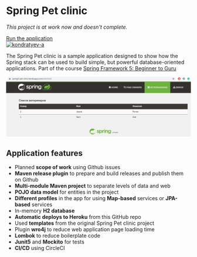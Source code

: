 # Spring Pet clinic

*This project is at work now and doesn't complete.*

[Run the application](https://spring5-pet-clinic.herokuapp.com/)  
[![kondratyev-a](https://circleci.com/gh/kondratyev-a/pet-clinic.svg?style=shield)](https://circleci.com/gh/kondratyev-a/pet-clinic)

The Spring Pet clinic is a sample application designed to show how the Spring stack can be used to build simple, but powerful database-oriented applications. Part of the course [Spring Framework 5: Beginner to Guru](https://www.udemy.com/course/spring-framework-5-beginner-to-guru/)

![Application screenshot](images/petclinic.png)

## Application features
- Planned **scope of work** using Github issues
- **Maven release plugin** to prepare and build releases and publish them on Github
- **Multi-module Maven project** to separate levels of data and web
- **POJO data model** for entities in the project
- **Different profiles** in the app for using **Map-based** services or **JPA-based** services
- In-memory **H2 database**
- **Automatic deploys to Heroku** from this GitHub repo
- Used **templates** from the original Spring Pet clinic project
- Plugin **wro4j** to reduce web application page loading time
- **Lombok** to reduce boilerplate code
- **Junit5** and **Mockito** for tests
- **CI/CD** using CircleCI